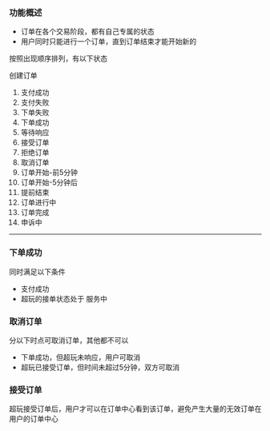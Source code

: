 ### 功能概述
* 订单在各个交易阶段，都有自己专属的状态
* 用户同时只能进行一个订单，直到订单结束才能开始新的

按照出现顺序排列，有以下状态


创建订单

1. 支付成功
2. 支付失败
3. 下单失败
4. 下单成功
5. 等待响应
6. 接受订单
7. 拒绝订单
8. 取消订单
9. 订单开始-前5分钟
10. 订单开始-5分钟后
10. 提前结束
11. 订单进行中
12. 订单完成
13. 申诉中

---

### 下单成功
同时满足以下条件

* 支付成功
* 超玩的接单状态处于 服务中 


### 取消订单
分以下时点可取消订单，其他都不可以

* 下单成功，但超玩未响应，用户可取消
* 超玩已接受订单，但时间未超过5分钟，双方可取消

### 接受订单
超玩接受订单后，用户才可以在订单中心看到该订单，避免产生大量的无效订单在用户的订单中心